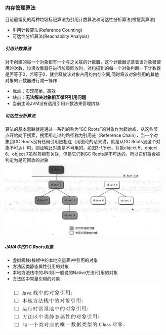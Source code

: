 ### 内存管理算法

目前最常见的两种垃圾标记算法为引用计数算法和可达性分析算法\(根搜索算法\)

* 引用计数算法\(Reference Counting\)
* 可达性分析算法\(Reachability Analysis\)

##### 引用计数算法

对于创建的每一个对象都有一个与之关联的计数器，这个计数器记录着该对象被使用的次数，垃圾收集器在进行垃圾回收时，对扫描到的每一个对象判断一下计数器是否等于0，若等于0，就会释放该对象占用的内存空间,同时将该对象引用的其他对象的计数器进行减一操作

* 优点：实现简单，高效
* 缺点：**无法解决对象相互循环引用问题**
* 当前主流JVM没有选用引用计数法来管理内存

##### 可达性分析算法

算法的基本思路就是通过一系列的称为“GC Roots”的对象作为起始点，从这些节点开始向下搜索，搜索所走过的路径称为引用链（Reference Chain），当一个对象到GC Roots没有任何引用链相连（用图论的话来说，就是从GC Roots到这个对象不可达）时，则证明此对象是不可用的。如图3-1所示，对象object 5、object 6、object 7虽然互相有关联，但是它们到GC Roots是不可达的，所以它们将会被判定为是可回收的对象  
![](/assets/20170729164201.png)

##### JAVA中的GC Roots对象

* 虚拟机栈\(栈帧中的本地变量表\)中引用的对象
* 方法区类静态属性引用的对象
* 本地方法栈中的JNI\(即一般说的Native方法\)引用的对象
* 方法区中常量引用的对象

![](/assets/201708042216.png)



